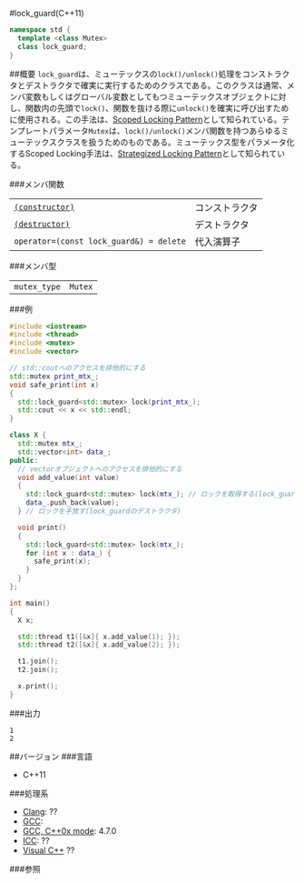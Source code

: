 #lock_guard(C++11)
```cpp
namespace std {
  template <class Mutex>
  class lock_guard;
}
```

##概要
`lock_guard`は、ミューテックスの`lock()/unlock()`処理をコンストラクタとデストラクタで確実に実行するためのクラスである。このクラスは通常、メンバ変数もしくはグローバル変数としてもつミューテックスオブジェクトに対し、関数内の先頭で`lock()`、関数を抜ける際に`unlock()`を確実に呼び出すために使用される。この手法は、[Scoped Locking Pattern](http://www.cs.wustl.edu/~schmidt/PDF/ScopedLocking.pdf)として知られている。テンプレートパラメータ`Mutex`は、`lock()/unlock()`メンバ関数を持つあらゆるミューテックスクラスを扱うためのものである。ミューテックス型をパラメータ化するScoped Locking手法は、[Strategized Locking Pattern](http://wiki.hsr.ch/PnProg/files/StrategizedLocking.pdf)として知られている。


###メンバ関数

| | |
|-----------------------------------------------------------------------------------------------------------------------|-----------------------|
| [`(constructor)`](./lock_guard/lock_guard.md) | コンストラクタ |
| [`(destructor)`](./lock_guard/-lock_guard.md) | デストラクタ |
| `operator=(const lock_guard&) = delete` | 代入演算子 |


###メンバ型

| | |
|-------------------------|--------------------|
| `mutex_type` | `Mutex` |


###例
```cpp
#include <iostream>
#include <thread>
#include <mutex>
#include <vector>

// std::coutへのアクセスを排他的にする
std::mutex print_mtx_;
void safe_print(int x)
{
  std::lock_guard<std::mutex> lock(print_mtx_);
  std::cout << x << std::endl;
}

class X {
  std::mutex mtx_;
  std::vector<int> data_;
public:
  // vectorオブジェクトへのアクセスを排他的にする
  void add_value(int value)
  {
    std::lock_guard<std::mutex> lock(mtx_); // ロックを取得する(lock_guardのコンストラクタ)
    data_.push_back(value);
  } // ロックを手放す(lock_guardのデストラクタ)

  void print()
  {
    std::lock_guard<std::mutex> lock(mtx_);
    for (int x : data_) {
      safe_print(x);
    }
  }
};

int main()
{
  X x;

  std::thread t1([&x]{ x.add_value(1); });
  std::thread t2([&x]{ x.add_value(2); });

  t1.join();
  t2.join();

  x.print();
}
```

###出力
```
1
2
```

##バージョン
###言語
- C++11

###処理系
- [Clang](/implementation#clang.md): ??
- [GCC](/implementation#gcc.md): 
- [GCC, C++0x mode](/implementation#gcc.md): 4.7.0
- [ICC](/implementation#icc.md): ??
- [Visual C++](/implementation#visual_cpp.md) ??


###参照

